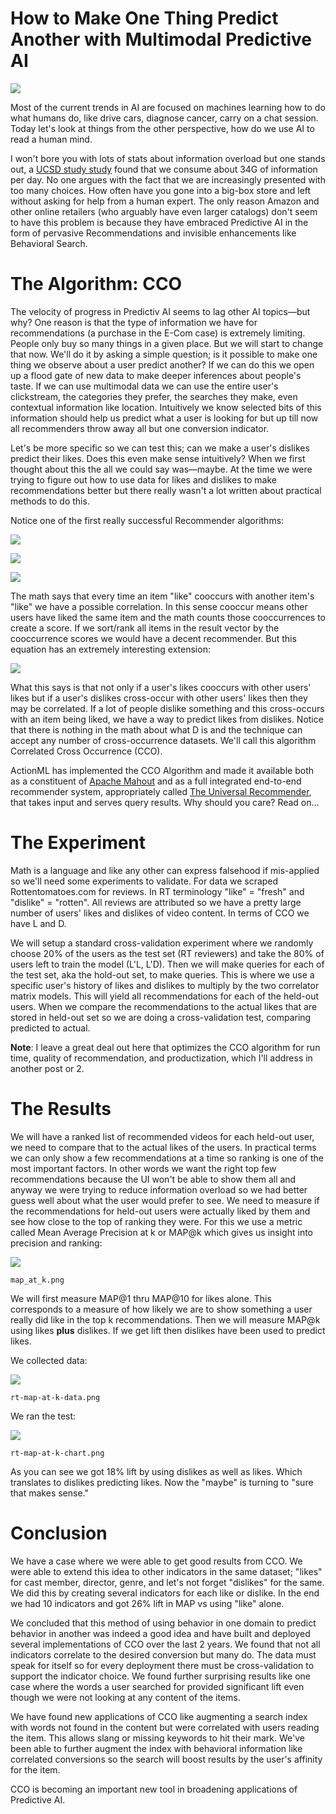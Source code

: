 # How to Make One Thing Predict Another with Multimodal Predictive AI

![](/blog/images/ibm-brain-large.png)

Most of the current trends in AI are focused on machines learning how to do what humans do, like drive cars, diagnose cancer, carry on a chat session. Today let's look at things from the other perspective, how do we use AI to read a human mind. 

I won't bore you with lots of stats about information overload but one stands out, a [UCSD study study](https://www.researchgate.net/publication/242562463_How_Much_Information_2009_Report_on_American_Consumers) found that we consume about 34G of information per day. No one argues with the fact that we are increasingly presented with too many choices. How often have you gone into a big-box store and left without asking for help from a human expert. The only reason Amazon and other online retailers (who arguably have even larger catalogs) don't seem to have this problem is because they have embraced Predictive AI in the form of pervasive Recommendations and invisible enhancements like Behavioral Search.

# The Algorithm: CCO

The velocity of progress in Predictiv AI seems to lag other AI topics&mdash;but why? One reason is that the type of information we have for recommendations (a purchase in the E-Com case) is extremely limiting. People only buy so many things in a given place. But we will start to change that now. We'll do it by asking a simple question; is it possible to make one thing we observe about a user predict another? If we can do this we open up a flood gate of new data to make deeper inferences about people's taste. If we can use multimodal data we can use the entire user's clickstream, the categories they prefer, the searches they make, even contextual information like location. Intuitively we know selected bits of this information should help us predict what a user is looking for but up till now all recommenders throw away all but one conversion indicator.

Let's be more specific so we can test this; can we make a user's dislikes predict their likes. Does this even make sense intuitively? When we first thought about this the all we could say was&mdash;maybe. At the time we were trying to figure out how to use data for likes and dislikes to make recommendations better but there really wasn't a lot written about practical methods to do this.

Notice one of the first really successful Recommender algorithms:

![](/blog/images/likes-matrix.png)

![](/blog/images/history-of-likes-vector.png)

![](/blog/images/cooccurrence-recs-vector.png)



The math says that every time an item "like" cooccurs with another item's "like" we have a possible correlation. In this sense cooccur means other users have liked the same item and the math counts those cooccurrences to create a score. If we sort/rank all items in the result vector by the cooccurrence scores we would have a decent recommender. But this equation has an extremely interesting extension:

![](/blog/images/cross-occcurrence-equation.png)
    
What this says is that not only if a user's likes cooccurs with other users' likes but if a user's dislikes cross-occur with other users' likes then they may be correlated. If a lot of people dislike something and this cross-occurs with an item being liked, we have a way to predict likes from dislikes. Notice that there is nothing in the math about what D is and the technique can accept any number of cross-occurrence datasets. We'll call this algorithm Correlated Cross Occurrence (CCO).

ActionML has implemented the CCO Algorithm and made it available both as a constituent of [Apache Mahout](http://mahout.apache.org/docs/latest/algorithms/reccomenders/) and as a full integrated end-to-end recommender system, appropriately called [The Universal Recommender](/universal-recommender), that takes input and serves query results. Why should you care? Read on...

# The Experiment

Math is a language and like any other can express falsehood if mis-applied so we'll need some experiments to validate. For data we scraped Rottentomatoes.com for reviews. In RT terminology "like" = "fresh" and "dislike" = "rotten". All reviews are attributed so we have a pretty large number of users' likes and dislikes of video content. In terms of CCO we have L and D. 

We will setup a standard cross-validation experiment where we randomly choose 20% of the users as the test set (RT reviewers) and take the 80% of users left to train the model (L'L, L'D). Then we will make queries for each of the test set, aka the hold-out set, to make queries. This is where we use a specific user's history of likes and dislikes to multiply by the two correlator matrix models. This will yield all recommendations for each of the held-out users. When we compare the recommendations to the actual likes that are stored in held-out set so we are doing a cross-validation test, comparing predicted to actual.

**Note**: I leave a great deal out here that optimizes the CCO algorithm for run time, quality of recommendation, and productization, which I'll address in another post or 2.

# The Results

We will have a ranked list of recommended videos for each held-out user, we need to compare that to the actual likes of the users. In practical terms we can only show a few recommendations at a time so ranking is one of the most important factors. In other words we want the right top few recommendations because the UI won't be able to show them all and anyway we were trying to reduce information overload so we had better guess well about what the user would prefer to see. We need to measure if the recommendations for held-out users were actually liked by them and see how close to the top of ranking they were. For this we use a metric called Mean Average Precision at k or MAP@k which gives us insight into precision and ranking:

![](/blog/images/map-at-k.png)

    map_at_k.png

We will first measure MAP@1 thru MAP@10 for likes alone. This corresponds to a measure of how likely we are to show something a user really did like in the top k recommendations. Then we will measure MAP@k using likes **plus** dislikes. If we get lift then dislikes have been used to predict likes.

We collected data:

![](/blog/images/rt-map-at-k-data.png)

    rt-map-at-k-data.png

We ran the test:

![](/blog/images/rt-map-at-k-chart.png)

    rt-map-at-k-chart.png

As you can see we got 18% lift by using dislikes as well as likes. Which translates to dislikes predicting likes. Now the "maybe" is turning to "sure that makes sense."

# Conclusion

We have a case where we were able to get good results from CCO. We were able to extend this idea to other indicators in the same dataset; "likes" for cast member, director, genre, and let's not forget "dislikes" for the same. We did this by creating several indicators for each like or dislike. In the end we had 10 indicators and got 26% lift in MAP vs using "like" alone.

We concluded that this method of using behavior in one domain to predict behavior in another was indeed a good idea and have built and deployed several implementations of CCO over the last 2 years. We found that not all indicators correlate to the desired conversion but many do. The data must speak for itself so for every deployment there must be cross-validation to support the indicator choice. We found further surprising results like one case where the words a user searched for provided significant lift even though we were not looking at any content of the items.

We have found new applications of CCO like augmenting a search index with words not found in the content but were correlated with users reading the item. This allows slang or missing keywords to hit their mark. We've been able to further augment the index with behavioral information like correlated conversions so the search will boost results by the user's affinity for the item.

CCO is becoming an important new tool in broadening applications of Predictive AI.


